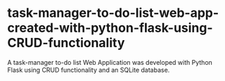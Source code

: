 # task-manager-to-do-list-web-app-created-with-python-flask-using-CRUD-functionality
A task-manager to-do list Web Application was developed with Python Flask using CRUD functionality and an SQLite database.
